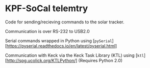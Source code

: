 # KPF-SoCal telemtry

Code for sending/recieving commands to the solar tracker.

Communication is over RS-232 to USB2.0

Serial commands wrapped in Python using [`pySerial`][https://pyserial.readthedocs.io/en/latest/pyserial.html]

Communication with Keck via the Keck Task Library (KTL) using [`ktl`][http://spg.ucolick.org/KTLPython/] (Requires Python 2.0)

